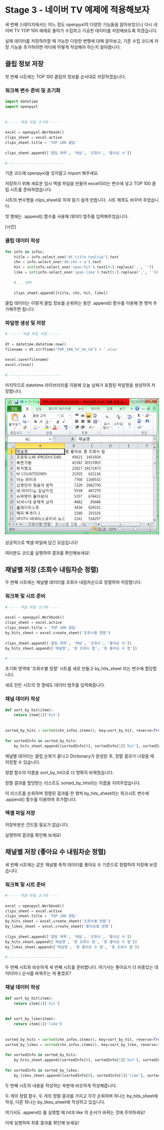 
# Stage 3 - 네이버 TV 예제에 적용해보자

세 번째 스테이지에서는 어느 정도 openpyxl의 다양한 기능들을 알아보았으니 다시 네이버 TV TOP 100 예제로 돌아가 수집하고 가공한 데이터를 저장해보도록 하겠습니다.

실제 데이터를 저장하려할 때 가능한 다양한 변형에 대해 알아보고, 기존 수집 코드에 저장 기능을 추가하려면 어디에 어떻게 작성해야 하는지 알아봅니다.




## 클립 정보 저장

첫 번째 시트에는 TOP 100 클립의 정보를 순서대로 저장하겠습니다.


### 워크북 변수 준비 및 초기화

```python
import datetime
import openpyxl


# ---- 엑셀 파일 초기화 ----

excel = openpyxl.Workbook()
clips_sheet = excel.active
clips_sheet.title = 'TOP 100 클립'

clips_sheet.append(['클립 제목', '채널', '조회수', '좋아요 수'])

# -------------------------
```

기존 코드에 openpyxl을 잊지말고 import 해주세요.

저장하기 위해 새로운 임시 엑셀 파일을 만들어 excel이라는 변수에 넣고 TOP 100 클립 시트를 준비하였습니다.

시트의 변수명을 clips_sheet로 하여 알기 쉽게 만듭니다. 시트 제목도 바꾸어 주었습니다.

첫 행에는 .append() 함수를 사용해 데이터 범주를 입력해주었습니다.

[사진]



### 클립 데이터 작성

```python
for info in infos:
    title = info.select_one('dt.title tooltip').text
    chn = info.select_one('dd.chn > a').text
    hit = int(info.select_one('span.hit').text[4:].replace(',', ''))
    like = int(info.select_one('span.like').text[5:].replace(',', ''))

    #... 생략

    clips_sheet.append([title, chn, hit, like])
```

클립 데이터는 이렇게 클립 정보를 순회하는 동안 .append() 함수를 이용해 한 행씩 추가해주면 됩니다.



### 파일명 생성 및 저장

```python
# ----- 엑셀 파일 저장 -----

dt = datetime.datetime.now()
filename = dt.strftime("TOP_100_%Y_%m_%d") + '.xlsx'

excel.save(filename)
excel.close()

# ------------------------
```

마지막으로 datetime 라이브러리를 이용해 오늘 날짜가 포함된 파일명을 생성하여 저장합니다.

![](../.gitbook/assets/image%20%28114%29.png)

성공적으로 엑셀 파일에 담긴 모습입니다!

여러분도 코드를 실행하여 결과를 확인해보세요!



## 채널별 저장 (조회수 내림차순 정렬)

두 번째 시트에는 채널별 데이터를 조회수 내림차순으로 정렬하여 저장합니다.


### 워크북 및 시트 준비

```python
# ---- 엑셀 파일 초기화 ----

excel = openpyxl.Workbook()
clips_sheet = excel.active
clips_sheet.title = 'TOP 100 클립'
by_hits_sheet = excel.create_sheet('조회수별 정렬')

clips_sheet.append(['클립 제목', '채널', '조회수', '좋아요 수'])
by_hits_sheet.append(['채널명', '총 조회수 합', '총 좋아요 수 합'])

# -------------------------
```

초기화 영역에 '조회수별 정렬' 시트를 새로 만들고 by_hits_sheet 라는 변수에 할당합니다.

새로 만든 시트의 첫 열에도 데이터 범주를 입력해줍니다.



### 채널 데이터 작성

```python
def sort_by_hit(item):
    return item[1]['hit']


sorted_by_hits = sorted(chn_infos.items(), key=sort_by_hit, reverse=True)

for sortedInfo in sorted_by_hits:
    by_hits_sheet.append([sortedInfo[0], sortedInfo[1]['hit'], sortedInfo[1]['like']])
```

채널별 데이터는 클립 순회가 끝나고 Dictionary가 완성된 후, 정렬 결과가 나왔을 때 저장할 수 있습니다.

정렬 함수의 이름을 sort_by_hit으로 더 명확히 바꿔줬습니다.

정렬 결과를 할당받는 리스트도 sorted_by_hits라는 이름을 지어주었습니다.

이 리스트를 순회하며 정렬된 결과를 한 행씩 by_hits_sheet라는 워크시트 변수에 .append() 함수를 이용하여 추가합니다.


### 엑셀 파일 저장

저장부분은 건드릴 필요가 없습니다.

실행하여 결과를 확인해 보세요!



## 채널별 저장 (좋아요 수 내림차순 정렬)

세 번째 시트에는 같은 채널별 축적 데이터를 좋아요 수 기준으로 정렬하여 저장해 보겠습니다.


### 워크북 및 시트 준비

```python
# ---- 엑셀 파일 초기화 ----

excel = openpyxl.Workbook()
clips_sheet = excel.active
clips_sheet.title = 'TOP 100 클립'
by_hits_sheet = excel.create_sheet('조회수별 정렬')
by_likes_sheet = excel.create_sheet('좋아요별 정렬')

clips_sheet.append(['클립 제목', '채널', '조회수', '좋아요 수'])
by_hits_sheet.append(['채널명', '총 조회수 합', '총 좋아요 수 합'])
by_likes_sheet.append(['채널명', '총 좋아요 수 합', '총 조회수 합'])

# -------------------------
```

두 번째 시트와 비슷하게 세 번째 시트를 준비합니다. 여기서는 좋아요가 더 비중있는 데이터이니 순서를 바꿔주는 게 좋겠죠?


### 채널 데이터 작성


```python
def sort_by_hit(item):
    return item[1]['hit']


def sort_by_like(item):
    return item[1]['like']


sorted_by_hits = sorted(chn_infos.items(), key=sort_by_hit, reverse=True)
sorted_by_likes = sorted(chn_infos.items(), key=sort_by_like, reverse=True)

for sortedInfo in sorted_by_hits:
    by_hits_sheet.append([sortedInfo[0], sortedInfo[1]['hit'], sortedInfo[1]['like']])

for sortedInfo in sorted_by_likes:
    by_likes_sheet.append([sortedInfo[0], sortedInfo[1]['like'], sortedInfo[1]['hit']])
```

두 번째 시트의 내용을 작성하는 부분에 비슷하게 작성해줍니다.

두 개의 정렬 함수, 두 개의 정렬 결과를 가지고 각각 순회하며 하나는 by_hits_sheet에 작성, 다른 하나는 by_likes_sheet에 작성하고 있습니다.

여기서도 .append() 를 실행할 때 hit과 like 의 순서가 바뀌는 것에 주의하세요!

이제 실행하여 최종 결과를 확인해 보세요!